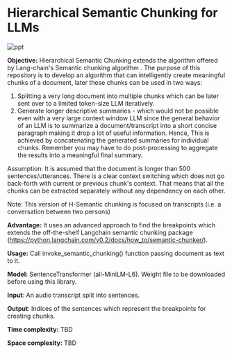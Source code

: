 # Hierarchical Semantic Chunking for LLMs <WIP>
![ppt](https://github.com/bankawat1/hierarchical_semantic_chunking/assets/19544675/09c26ad5-aac7-4064-bb09-b9ee0edfdf47)

**Objective:**
Hierarchical Semantic Chunking extends the algorithm offered by Lang-chain's Semantic chunking algorithm . The purpose of this repository is to develop an algorithm that can intelligently create meaningful chunks of a document, later these chunks can be used in two ways:
1. Splitting a very long document into multiple chunks which can be later sent over to a limited token-size LLM iteratively.
2. Generate longer descriptive summaries - which would not be possible even with a very large context window LLM since the general behavior of an LLM is to summarize a document/transcript into a short concise paragraph making it drop a lot of useful information. Hence, This is achieved by concatenating the generated summaries for individual chunks. Remember you may have to do post-processing to aggregate the results into a meaningful final summary.

Assumption: It is assumed that the document is longer than 500 sentences/utterances. There is a clear context switching which does not go back-forth with current or previous chunk's context. That means that all the chunks can be extracted separately without any dependency on each other.



Note: This version of H-Semantic chunking is focused on transcripts (i.e. a conversation between two persons)

**Advantage:**
It uses an advanced approach to find the breakpoints which extends the off-the-shelf Langchain semantic chunking package (https://python.langchain.com/v0.2/docs/how_to/semantic-chunker/).

**Usage:** 
Call invoke_semantic_chunking() function passing document as text to it.

**Model:** SentenceTransformer (all-MiniLM-L6). Weight file to be downloaded before using this library.

**Input**: An audio transcript split into sentences.

**Output**: Indices of the sentences which represent the breakpoints for creating chunks.

**Time complexity:** TBD

**Space complexity:** TBD





